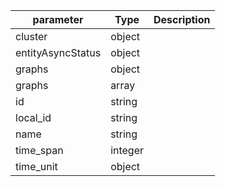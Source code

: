 | parameter | Type | Description |
| ----------- | ----------- |----------- |
| cluster  |  object  |    |
| entityAsyncStatus  |  object  |    |
| graphs  |  object  |    |
| graphs  |  array  |    |
| id  |  string  |    |
| local_id  |  string  |    |
| name  |  string  |    |
| time_span  |  integer  |    |
| time_unit  |  object  |    |